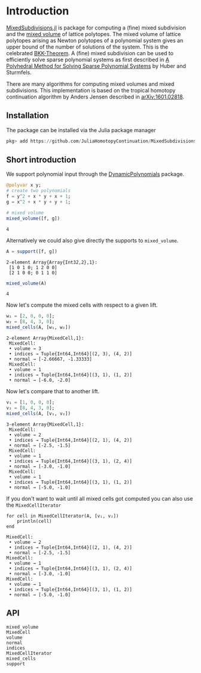 # Introduction

[MixedSubdivisions.jl](https://github.com/JuliaHomotopyContinuation/MixedSubdivisions.jl)
is package for computing a (fine) mixed subdivision and the [mixed volume](https://en.wikipedia.org/wiki/Mixed_volume) of lattice polytopes.
The mixed volume of lattice polytopes arising as Newton polytopes of a polynomial system
gives an upper bound of the number of solutions of the system. This is the celebrated
[BKK-Theorem](https://en.wikipedia.org/wiki/Bernstein–Kushnirenko_theorem).
A (fine) mixed subdivision can be used to efficiently solve sparse polynomial systems as
first described in [A Polyhedral Method for Solving Sparse Polynomial Systems](https://www.jstor.org/stable/2153370)
by Huber and Sturmfels.

There are many algorithms for computing mixed volumes and mixed subdivisions. This implementation
is based on the tropical homotopy continuation algorithm by Anders Jensen described in [arXiv:1601.02818](https://arxiv.org/abs/1601.02818).

## Installation

The package can be installed via the Julia package manager
```julia
pkg> add https://github.com/JuliaHomotopyContinuation/MixedSubdivisions.jl.git
```

## Short introduction

We support polynomial input through the [DynamicPolynomials](https://github.com/JuliaAlgebra/DynamicPolynomials.jl) package.
```julia
@polyvar x y;
# create two polynomials
f = y^2 + x * y + x + 1;
g = x^2 + x * y + y + 1;

# mixed volume
mixed_volume([f, g])
```
```
4
```

Alternatively we could also give directly the supports to `mixed_volume`.
```julia
A = support([f, g])
```
```
2-element Array{Array{Int32,2},1}:
 [1 0 1 0; 1 2 0 0]
 [2 1 0 0; 0 1 1 0]
```
```julia
mixed_volume(A)
```
```
4
```


Now let's compute the mixed cells with respect to a given lift.

```julia
w₁ = [2, 0, 0, 0];
w₂ = [8, 4, 3, 0];
mixed_cells(A, [w₁, w₂])
```

```
2-element Array{MixedCell,1}:
 MixedCell:
 • volume → 3
 • indices → Tuple{Int64,Int64}[(2, 3), (4, 2)]
 • normal → [-2.66667, -1.33333]
 MixedCell:
 • volume → 1
 • indices → Tuple{Int64,Int64}[(3, 1), (1, 2)]
 • normal → [-6.0, -2.0]
```     

Now let's compare that to another lift.
```julia
v₁ = [1, 0, 0, 0];
v₂ = [8, 4, 3, 0];
mixed_cells(A, [v₁, v₂])
```
```
3-element Array{MixedCell,1}:
 MixedCell:
 • volume → 2
 • indices → Tuple{Int64,Int64}[(2, 1), (4, 2)]
 • normal → [-2.5, -1.5]
 MixedCell:
 • volume → 1
 • indices → Tuple{Int64,Int64}[(3, 1), (2, 4)]
 • normal → [-3.0, -1.0]
 MixedCell:
 • volume → 1
 • indices → Tuple{Int64,Int64}[(3, 1), (1, 2)]
 • normal → [-5.0, -1.0]
```

If you don't want to wait until all mixed cells got computed you can also use the
`MixedCellIterator`
```
for cell in MixedCellIterator(A, [v₁, v₂])
    println(cell)
end
```
```
MixedCell:
 • volume → 2
 • indices → Tuple{Int64,Int64}[(2, 1), (4, 2)]
 • normal → [-2.5, -1.5]
MixedCell:
 • volume → 1
 • indices → Tuple{Int64,Int64}[(3, 1), (2, 4)]
 • normal → [-3.0, -1.0]
MixedCell:
 • volume → 1
 • indices → Tuple{Int64,Int64}[(3, 1), (1, 2)]
 • normal → [-5.0, -1.0]
```


## API

```@docs
mixed_volume
MixedCell
volume
normal
indices
MixedCellIterator
mixed_cells
support
```
